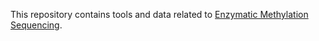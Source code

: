 This repository contains tools and data related to [Enzymatic Methylation Sequencing](https://www.neb.com/products/e7120-nebnext-enzymatic-methyl-seq-kit).
